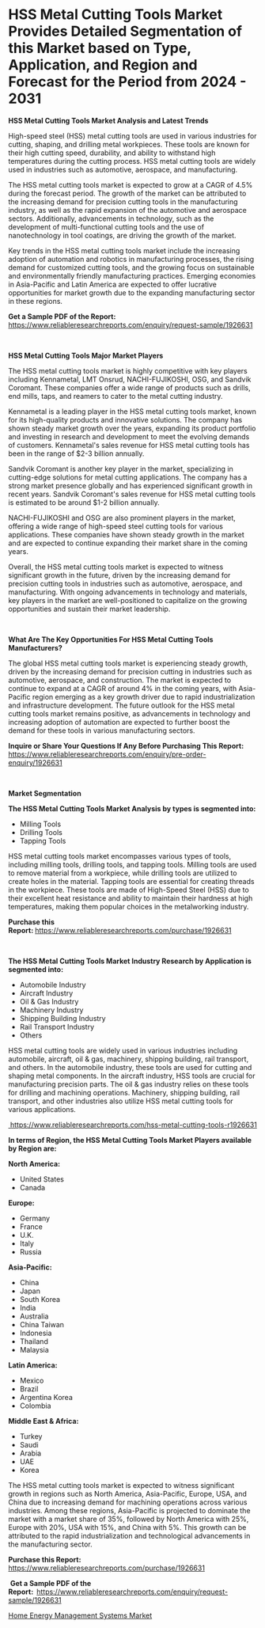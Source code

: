<p><h1>HSS Metal Cutting Tools Market Provides Detailed Segmentation of this Market based on Type, Application, and Region and Forecast for the Period from 2024 - 2031</h1></p><p><strong>HSS Metal Cutting Tools Market Analysis and Latest Trends</strong></p>
<p><p>High-speed steel (HSS) metal cutting tools are used in various industries for cutting, shaping, and drilling metal workpieces. These tools are known for their high cutting speed, durability, and ability to withstand high temperatures during the cutting process. HSS metal cutting tools are widely used in industries such as automotive, aerospace, and manufacturing.</p><p>The HSS metal cutting tools market is expected to grow at a CAGR of 4.5% during the forecast period. The growth of the market can be attributed to the increasing demand for precision cutting tools in the manufacturing industry, as well as the rapid expansion of the automotive and aerospace sectors. Additionally, advancements in technology, such as the development of multi-functional cutting tools and the use of nanotechnology in tool coatings, are driving the growth of the market.</p><p>Key trends in the HSS metal cutting tools market include the increasing adoption of automation and robotics in manufacturing processes, the rising demand for customized cutting tools, and the growing focus on sustainable and environmentally friendly manufacturing practices. Emerging economies in Asia-Pacific and Latin America are expected to offer lucrative opportunities for market growth due to the expanding manufacturing sector in these regions.</p></p>
<p><strong>Get a Sample PDF of the Report:&nbsp;</strong> <a href="https://www.reliableresearchreports.com/enquiry/request-sample/1926631">https://www.reliableresearchreports.com/enquiry/request-sample/1926631</a></p>
<p>&nbsp;</p>
<p><strong>HSS Metal Cutting Tools Major Market Players</strong></p>
<p><p>The HSS metal cutting tools market is highly competitive with key players including Kennametal, LMT Onsrud, NACHI-FUJIKOSHI, OSG, and Sandvik Coromant. These companies offer a wide range of products such as drills, end mills, taps, and reamers to cater to the metal cutting industry.</p><p>Kennametal is a leading player in the HSS metal cutting tools market, known for its high-quality products and innovative solutions. The company has shown steady market growth over the years, expanding its product portfolio and investing in research and development to meet the evolving demands of customers. Kennametal's sales revenue for HSS metal cutting tools has been in the range of $2-3 billion annually.</p><p>Sandvik Coromant is another key player in the market, specializing in cutting-edge solutions for metal cutting applications. The company has a strong market presence globally and has experienced significant growth in recent years. Sandvik Coromant's sales revenue for HSS metal cutting tools is estimated to be around $1-2 billion annually.</p><p>NACHI-FUJIKOSHI and OSG are also prominent players in the market, offering a wide range of high-speed steel cutting tools for various applications. These companies have shown steady growth in the market and are expected to continue expanding their market share in the coming years.</p><p>Overall, the HSS metal cutting tools market is expected to witness significant growth in the future, driven by the increasing demand for precision cutting tools in industries such as automotive, aerospace, and manufacturing. With ongoing advancements in technology and materials, key players in the market are well-positioned to capitalize on the growing opportunities and sustain their market leadership.</p></p>
<p>&nbsp;</p>
<p><strong>What Are The Key Opportunities For HSS Metal Cutting Tools Manufacturers?</strong></p>
<p><p>The global HSS metal cutting tools market is experiencing steady growth, driven by the increasing demand for precision cutting in industries such as automotive, aerospace, and construction. The market is expected to continue to expand at a CAGR of around 4% in the coming years, with Asia-Pacific region emerging as a key growth driver due to rapid industrialization and infrastructure development. The future outlook for the HSS metal cutting tools market remains positive, as advancements in technology and increasing adoption of automation are expected to further boost the demand for these tools in various manufacturing sectors.</p></p>
<p><strong>Inquire or Share Your Questions If Any Before Purchasing This Report:</strong> <a href="https://www.reliableresearchreports.com/enquiry/pre-order-enquiry/1926631">https://www.reliableresearchreports.com/enquiry/pre-order-enquiry/1926631</a></p>
<p>&nbsp;</p>
<p><strong>Market Segmentation</strong></p>
<p><strong>The HSS Metal Cutting Tools Market Analysis by types is segmented into:</strong></p>
<p><ul><li>Milling Tools</li><li>Drilling Tools</li><li>Tapping Tools</li></ul></p>
<p><p>HSS metal cutting tools market encompasses various types of tools, including milling tools, drilling tools, and tapping tools. Milling tools are used to remove material from a workpiece, while drilling tools are utilized to create holes in the material. Tapping tools are essential for creating threads in the workpiece. These tools are made of High-Speed Steel (HSS) due to their excellent heat resistance and ability to maintain their hardness at high temperatures, making them popular choices in the metalworking industry.</p></p>
<p><strong>Purchase this Report:&nbsp;</strong><a href="https://www.reliableresearchreports.com/purchase/1926631">https://www.reliableresearchreports.com/purchase/1926631</a></p>
<p>&nbsp;</p>
<p><strong>The HSS Metal Cutting Tools Market Industry Research by Application is segmented into:</strong></p>
<p><ul><li>Automobile Industry</li><li>Aircraft Industry</li><li>Oil & Gas Industry</li><li>Machinery Industry</li><li>Shipping Building Industry</li><li>Rail Transport Industry</li><li>Others</li></ul></p>
<p><p>HSS metal cutting tools are widely used in various industries including automobile, aircraft, oil & gas, machinery, shipping building, rail transport, and others. In the automobile industry, these tools are used for cutting and shaping metal components. In the aircraft industry, HSS tools are crucial for manufacturing precision parts. The oil & gas industry relies on these tools for drilling and machining operations. Machinery, shipping building, rail transport, and other industries also utilize HSS metal cutting tools for various applications.</p></p>
<p><a href="https://www.reliableresearchreports.com/hss-metal-cutting-tools-r1926631">&nbsp;https://www.reliableresearchreports.com/hss-metal-cutting-tools-r1926631</a></p>
<p><strong>In terms of Region, the HSS Metal Cutting Tools Market Players available by Region are:</strong></p>
<p>
    <p> <strong> North America: </strong>
        <ul>
            <li>United States</li>
            <li>Canada</li>
        </ul>
        </p> 
    <p> <strong> Europe: </strong>
        <ul>
            <li>Germany</li>
            <li>France</li>
            <li>U.K.</li>
            <li>Italy</li>
            <li>Russia</li>
        </ul>
        </p> 
    <p> <strong> Asia-Pacific: </strong>
        <ul>
            <li>China</li>
            <li>Japan</li>
            <li>South Korea</li>
            <li>India</li>
            <li>Australia</li>
            <li>China Taiwan</li>
            <li>Indonesia</li>
            <li>Thailand</li>
            <li>Malaysia</li>
        </ul>
        </p> 
    <p> <strong> Latin America: </strong>
        <ul>
            <li>Mexico</li>
            <li>Brazil</li>
            <li>Argentina Korea</li>
            <li>Colombia</li>
        </ul>
        </p> 
    <p> <strong> Middle East & Africa: </strong>
        <ul>
            <li>Turkey</li>
            <li>Saudi</li>
            <li>Arabia</li>
            <li>UAE</li>
            <li>Korea</li>
        </ul>
    </p>
    </p>
<p><p>The HSS metal cutting tools market is expected to witness significant growth in regions such as North America, Asia-Pacific, Europe, USA, and China due to increasing demand for machining operations across various industries. Among these regions, Asia-Pacific is projected to dominate the market with a market share of 35%, followed by North America with 25%, Europe with 20%, USA with 15%, and China with 5%. This growth can be attributed to the rapid industrialization and technological advancements in the manufacturing sector.</p></p>
<p><strong>Purchase this Report: </strong><a href="https://www.reliableresearchreports.com/purchase/1926631">https://www.reliableresearchreports.com/purchase/1926631</a></p>
<p>&nbsp;<strong>Get a Sample PDF of the Report:&nbsp;&nbsp;</strong><a href="https://www.reliableresearchreports.com/enquiry/request-sample/1926631">https://www.reliableresearchreports.com/enquiry/request-sample/1926631</a></p>
<p><strong></strong></p>
<p><p><a href="https://github.com/lsapaaep8/Market-Research-Report-List-1/blob/main/home-energy-management-systems-market.md">Home Energy Management Systems Market</a></p></p>